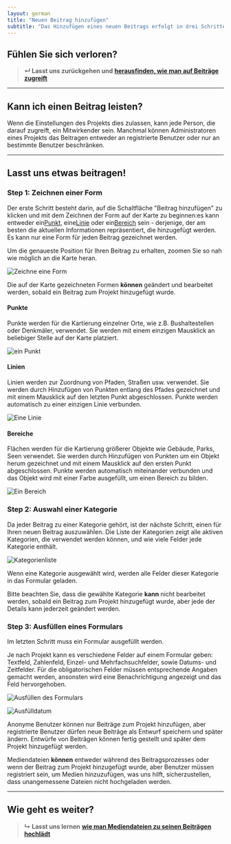```yaml
---
layout: german
title: "Neuen Beitrag hinzufügen"
subtitle: "Das Hinzufügen eines neuen Beitrags erfolgt in drei Schritten: Zeichnen einer Form, Auswählen einer Kategorie und Ausfüllen eines Formulars."
---
```


## Fühlen Sie sich verloren?

> **&#8629; Lasst uns zurückgehen und** [**herausfinden, wie man auf Beiträge zugreift**](access-contributions.html)

---

## Kann ich einen Beitrag leisten?

Wenn die Einstellungen des Projekts dies zulassen, kann jede Person, die darauf zugreift, ein Mitwirkender sein. Manchmal können Administratoren eines Projekts das Beitragen entweder an registrierte Benutzer oder nur an bestimmte Benutzer beschränken.

---

## Lasst uns etwas beitragen!

### Step 1: Zeichnen einer Form

Der erste Schritt besteht darin, auf die Schaltfläche "Beitrag hinzufügen" zu klicken und mit dem Zeichnen der Form auf der Karte zu beginnen:es kann entweder ein[Punkt](#punkte), eine[Linie](#linien) oder ein[Bereich](#bereiche) sein - derjenige, der am besten die aktuellen Informationen repräsentiert, die hinzugefügt werden. Es kann nur eine Form für jeden Beitrag gezeichnet werden.

Um die genaueste Position für Ihren Beitrag zu erhalten, zoomen Sie so nah wie möglich an die Karte heran.

![Zeichne eine Form](/images/en/draw-a-shape.png)

Die auf der Karte gezeichneten Formen **können** geändert und bearbeitet werden, sobald ein Beitrag zum Projekt hinzugefügt wurde.

#### Punkte

Punkte werden für die Kartierung einzelner Orte, wie z.B. Bushaltestellen oder Denkmäler, verwendet. Sie werden mit einem einzigen Mausklick an beliebiger Stelle auf der Karte platziert.

![ein Punkt](/images/en/a-point.png)

#### Linien

Linien werden zur Zuordnung von Pfaden, Straßen usw. verwendet. Sie werden durch Hinzufügen von Punkten entlang des Pfades gezeichnet und mit einem Mausklick auf den letzten Punkt abgeschlossen. Punkte werden automatisch zu einer einzigen Linie verbunden.

![Eine Linie](/images/en/a-line.png)

#### Bereiche

Flächen werden für die Kartierung größerer Objekte wie Gebäude, Parks, Seen verwendet. Sie werden durch Hinzufügen von Punkten um ein Objekt herum gezeichnet und mit einem Mausklick auf den ersten Punkt abgeschlossen. Punkte werden automatisch miteinander verbunden und das Objekt wird mit einer Farbe ausgefüllt, um einen Bereich zu bilden.

![Ein Bereich](/images/en/an-area.png)

### Step 2: Auswahl einer Kategorie

Da jeder Beitrag zu einer Kategorie gehört, ist der nächste Schritt, einen für Ihren neuen Beitrag auszuwählen. Die Liste der Kategorien zeigt alle aktiven Kategorien, die verwendet werden können, und wie viele Felder jede Kategorie enthält.

![Kategorienliste](/images/en/categories-list.png)

Wenn eine Kategorie ausgewählt wird, werden alle Felder dieser Kategorie in das Formular geladen.

Bitte beachten Sie, dass die gewählte Kategorie **kann** nicht bearbeitet werden, sobald ein Beitrag zum Projekt hinzugefügt wurde, aber jede der Details kann jederzeit geändert werden.

### Step 3: Ausfüllen eines Formulars

Im letzten Schritt muss ein Formular ausgefüllt werden.

Je nach Projekt kann es verschiedene Felder auf einem Formular geben: Textfeld, Zahlenfeld, Einzel- und Mehrfachsuchfelder, sowie Datums- und Zeitfelder. Für die obligatorischen Felder müssen entsprechende Angaben gemacht werden, ansonsten wird eine Benachrichtigung angezeigt und das Feld hervorgehoben.

![Ausfüllen des Formulars](/images/en/filling-in-form.png)

![Ausfülldatum](/images/en/filling-in-date.png)

Anonyme Benutzer können nur Beiträge zum Projekt hinzufügen, aber registrierte Benutzer dürfen neue Beiträge als Entwurf speichern und später ändern. Entwürfe von Beiträgen können fertig gestellt und später dem Projekt hinzugefügt werden.

Mediendateien **können** entweder während des Beitragsprozesses oder wenn der Beitrag zum Projekt hinzugefügt wurde, aber Benutzer müssen registriert sein, um Medien hinzuzufügen, was uns hilft, sicherzustellen, dass unangemessene Dateien nicht hochgeladen werden.

---

## Wie geht es weiter?

> **&#8627; Lasst uns lernen** [**wie man Mediendateien zu seinen Beiträgen hochlädt**](upload-media-files.html)
